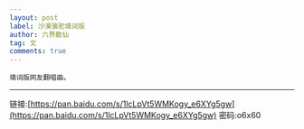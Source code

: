 ```yaml
---
layout: post
label: 沙漠骆驼填词版
author: 六界散仙
tag: 文
comments: true
---
```


    填词版网友翻唱曲。
    
---
    
链接:[https://pan.baidu.com/s/1lcLpVt5WMKogy_e6XYg5gw](https://pan.baidu.com/s/1lcLpVt5WMKogy_e6XYg5gw) 密码:o6x60



